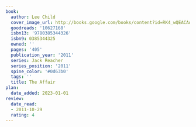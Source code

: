 ```yaml
---
book:
  author: Lee Child
  cover_image_url: http://books.google.com/books/content?id=RK4_wQEACAAJ&printsec=frontcover&img=1&zoom=1&source=gbs_api
  goodreads: '10627168'
  isbn13: '9780385344326'
  isbn9: 0385344325
  owned: ''
  pages: '405'
  publication_year: '2011'
  series: Jack Reacher
  series_position: '2011'
  spine_color: '#0d63b0'
  tags: ''
  title: The Affair
plan:
  date_added: 2023-01-01
review:
  date_read:
  - 2011-10-29
  rating: 4
---
```

